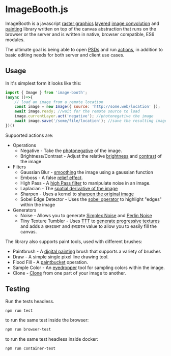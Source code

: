 ImageBooth.js
==============
ImageBooth is a javascript [raster graphics](https://en.wikipedia.org/wiki/Raster_graphics_editor) [layered](https://en.wikipedia.org/wiki/Layers_(digital_image_editing)) [image convolution](https://en.wikipedia.org/wiki/Kernel_(image_processing)#Convolution) and [painting](https://en.wikipedia.org/wiki/Image_editing) library written on top of the canvas abstraction that runs on the browser or the server and is written in native, browser compatible, ES6 modules.

The ultimate goal is being able to open [PSDs](https://www.adobe.com/devnet-apps/photoshop/fileformatashtml/) and run [actions](https://helpx.adobe.com/photoshop/using/actions-actions-panel.html), in addition to basic editing needs for both server and client use cases.

Usage
-----

In it's simplest form it looks like this:

```javascript
import { Image } from 'image-booth';
(async ()=>{
    // load an image from a remote location
    const image = new Image({ source: 'http://some.web/location' });
    await image.ready; //wait for the remote source to load
    image.currentLayer.act('negative'); //photonegative the image
    await image.save('/some/file/location'); //save the resulting image
})()
```

Supported actions are:

- Operations
    - Negative - Take the [photonegative](https://en.wikipedia.org/wiki/Negative_(photography)) of the image.
    - Brightness/Contrast - Adjust the relative [brightness](https://en.wikipedia.org/wiki/Brightness) and [contrast](https://en.wikipedia.org/wiki/Contrast_(vision)) of the image
- Filters
    - Gaussian Blur - [smoothing](https://en.wikipedia.org/wiki/Gaussian_blur) the image using a gaussian function
    - Emboss - A false [relief effect](https://en.wikipedia.org/wiki/Image_embossing).
    - High Pass - A [high Pass filter](https://en.wikipedia.org/wiki/High-pass_filter) to manipulate noise in an image.
    - Laplacian - The [spatial derivative of the image](https://en.wikipedia.org/wiki/Discrete_Laplace_operator)
    - Sharpen - Uses a kernel to [sharpen the original image](https://en.wikipedia.org/wiki/Unsharp_masking)
    - Sobel Edge Detector - Uses the [sobel operator](https://en.wikipedia.org/wiki/Sobel_operator) to highlight "edges" within the image
- Generators
    - Noise - Allows you to generate [Simplex Noise](https://en.wikipedia.org/wiki/Simplex_noise) and [Perlin Noise](https://en.wikipedia.org/wiki/Perlin_noise)
    - Tiny Texture Tumbler - Uses [TTT](https://phoboslab.org/ttt/#W1szMiwzMiwxMzEzNSwwLDEsMSwzMCwzMCw2NTUyOCw4LDEzMTM1LDIsNTI0MTksMSwyLDUsMl0sWzMyLDMyLDEzMTM1LDEsMiwyLDQsNCw4LDgsNjU1MjQsNSw4NDU4LDQsMCwwLDAsMzIsMzIsNV1d) to [generate progressive textures](https://phoboslab.org/log/2021/09/q1k3-making-of) and adds a `$HEIGHT` and `$WIDTH` value to allow you to easily fill the canvas.
    
The library also supports paint tools, used with different brushes:
- Paintbrush - A [digital painting](https://en.wikipedia.org/wiki/Digital_painting) brush that supports a variety of brushes 
- Draw - A simple single pixel line drawing tool.
- Flood Fill - A [paintbucket](https://en.wikipedia.org/wiki/Flood_fill) operation.
- Sample Color - An [eyedropper](https://en.wikipedia.org/wiki/Color_picker#Eyedropper) tool for sampling colors within the image.
- Clone - [Clone](https://en.wikipedia.org/wiki/Image_editing#Stamp_Clone_Tool) from one part of your image to another.

Testing
-------

Run the tests headless.
```bash
npm run test
```
to run the same test inside the browser:

```bash
npm run browser-test
```
to run the same test headless inside docker:

```bash
npm run container-test
```